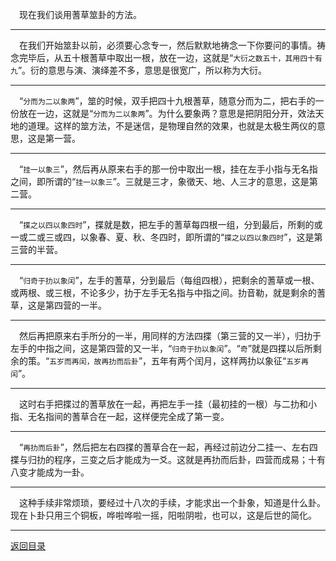 &emsp;现在我们谈用蓍草筮卦的方法。
___
&emsp;在我们开始筮卦以前，必须要心念专一，然后默默地祷念一下你要问的事情。祷念完毕后，从五十根蓍草中取出一根，放在一边，这就是“``大衍之数五十，其用四十有九``”。衍的意思与演、演绎差不多，意思是很宽广，所以称为大衍。
___
&emsp;“``分而为二以象两``”，筮的时候，双手把四十九根蓍草，随意分而为二，把右手的一份放在一边，这就是“``分而为二以象两``”。为什么要象两？意思是把阴阳分开，效法天地的道理。这样的筮方法，不是迷信，是物理自然的效果，也就是太极生两仪的意思，这是第一营。
___
&emsp;“``挂一以象三``”，然后再从原来右手的那一份中取出一根，挂在左手小指与无名指之间，即所谓的“``挂一以象三``”。三就是三才，象徵天、地、人三才的意思，这是第二营。
___
&emsp;“``揲之以四以象四时``”，揲就是数，把左手的蓍草每四根一组，分到最后，所剩的或一或二或三或四，以象春、夏、秋、冬四时，即所谓的“``揲之以四以象四时``”，这是第三营的半营。
___
&emsp;“``归奇于扐以象闰``”，左手的蓍草，分到最后（每组四根），把剩余的蓍草或一根、或两根、或三根，不论多少，扐于左手无名指与中指之间。扐音勒，就是剩余的蓍草，这是第四营的一半。
___
&emsp;然后再把原来右手所分的一半，用同样的方法四揲（第三营的又一半），归扐于左手的中指之间，这是第四营的又一半，“``归奇于扐以象闰``”。“``奇``”就是四揲以后所剩余的策。“``五岁而再闰，故再扐而后卦``”，五年有两个闰月，这样两扐以象征“``五岁再闰``”。
___
&emsp;这时右手把揲过的蓍草放在一起，再把左手一挂（最初挂的一根）与二扐和小指、无名指间的蓍草合在一起，这样便完全成了第一变。
___
&emsp;“``再扐而后卦``”，然后把左右四揲的蓍草合在一起，再经过前边分二挂一、左右四揲与归扐的程序，三变之后才能成为一爻。这就是再扐而后卦，四营而成易；十有八变才能成为一卦。
___
&emsp;这种手续非常烦琐，要经过十八次的手续，才能求出一个卦象，知道是什么卦。现在卜卦只用三个铜板，哗啦哗啦一摇，阳啦阴啦，也可以，这是后世的简化。
___
[返回目录](../../../master/README.md#目录)